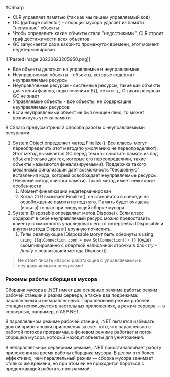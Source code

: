 #CSharp 

- CLR управляет памятью (так как мы пишем управляемый код)
- GC (garbage collector) - сборщик мусора удаляет из памяти "ненужные" объекты
- Чтобы определить какие объекты стали "недостижимы", CLR строит граф достижимости всех объектов
- GC запускается раз в какой-то промежуток времени, этот момент недетерминирован

![[Pasted image 20230823205950.png]]

- Все объекты деляться на управляемые и неуправляемые
- Неуправляемые объекты - объекты, которые содержат неуправляемые ресурсы
- Неуправляемые ресурсы - системные ресурсы, такие как объекты для чтения файлов, подключения к БД, сети и тд. О таких ресурсах GC не знает
- Управляемые объекты - все объекты, не содержащие неуправляемых ресурсов
- Если неуправляемый объект не был очищен явно, то может возникнуть утечка памяти

В СSharp предусмотрено 2 способа работы с неуправляемыми ресурсами:
1. System.Object определяет метод Finalize(). Все классы могут переобпределить этот метод(по умолчанию не переопределяют). Этот метод вызывается GC перед тем как очистить память из под объекта(только для тех, которые его переопределили, такие объекты называются финализируемыми). Поддержка такого механизма финализации дает возможность "бесшовную" вставления кода, который освобождает неуправляемые ресурсы. (Неявный метод очистки памяти). Такой метод имеет некоторые особенности:
	1. Момент финализации недетерминирован
	2. Когда CLR вызывает Finalize(), он становится в очередь на освобождение памяти из под него. Память будет очищена (изъята) только при следующей сборке мусора
2. System.IDisposable определяет метод Dispose(). Если класс содержит в себе неуправляемый ресурс можно предоставить клиенту возможность унаследовать его от интерфейса IDisposable и внутри метода Dispose() вручную почистить.
	1. Типы реализующие IDisposable могут быть обернуты в using: `using (SqlConnection conn = new SqlConnection()) {}` (будет скомпилированно с оберткой написанной строчки в блок *try - finally* с реализацией метода Dispose())

> Не стоит писать классы работающие с управляемыми и неуправляемыми ресурсами!


### Режимы работы сборщика мусора

Сборщик мусора в .NET имеет два основных режима работы: режим рабочей станции и режим сервера, а также два подрежима: параллельный и непараллельный. Параллельный режим рабочей станции используется в настольных приложениях, а режим сервера — в серверных, например, в ASP.NET.

В параллельном режиме рабочей станции, .NET пытается избежать долгой приостановки приложения за счет того, что параллельно с работой потоков программы, в фоновом режиме работает и поток сборщика мусора, который находит объекты для уничтожения.

В непараллельном серверном режиме, .NET приостанавливает работу приложения на время работы сборщика мусора. В целом это более эффективно, чем параллельный режим — сборка мусора занимает столько же времени, но при этом ей не приходится бороться с продолжающей работать программой.